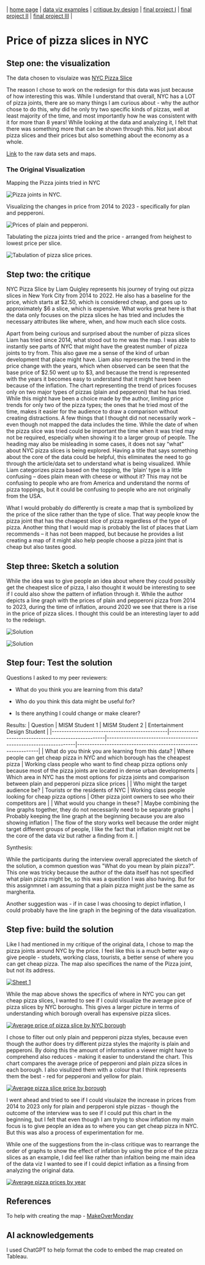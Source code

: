 | [home page](https://cmustudent.github.io/tswd-portfolio-templates/) | [data viz examples](dataviz-examples) | [critique by design](critique-by-design) | [final project I](final-project-part-one) | [final project II](final-project-part-two) | [final project III](final-project-part-three) |

# Price of pizza slices in NYC 


## Step one: the visualization

The data chosen to visulaize was [NYC Pizza Slice](https://elkue.com/nyc-slice/)

The reason I chose to work on the redesign for this data was just because of how interesting this was. While I understand that overall, NYC has a LOT of pizza joints, there are so many things I am curious about - why the author chose to do this, why did he only try two specific kinds of pizzas, well at least majority of the time, and most importantly how he was consistent with it for more than 8 years! While looking at the data and analyzing it, I felt that there was something more that can be shown through this. Not just about pizza slices and their prices but also something about the economy as a whole. 

[Link](https://data.world/makeovermonday/2023w5) to the raw data sets and maps.  

### The Original Visualization 
Mapping the Pizza joints tried in NYC 

![Pizza joints in NYC](PizzaViz1.jpeg).

Visualizing the changes in price from 2014 to 2023 - specifically for plan and pepperoni.

![Prices of plain and pepperoni](PizzaViz2.jpeg).

Tabulating the pizza joints tried and the price - arranged from heighest to lowest price per slice.

![Tabulation of pizza slice prices](PizzaViz3.jpeg).



## Step two: the critique

NYC Pizza Slice by Liam Quigley represents his journey of trying out pizza slices in New York City from 2014 to 2022. He also has a baseline for the price, which starts at $2.50, which is considered cheap, and goes up to approximately $6 a slice, which is expensive. What works great here is that the data only focuses on the pizza slices he has tried and includes the necessary attributes like where, when, and how much each slice costs. 

Apart from being curious and surprised about the number of pizza slices Liam has tried since 2014, what stood out to me was the map. I was able to instantly see parts of NYC that might have the greatest number of pizza joints to try from. This also gave me a sense of the kind of urban development that place might have. 
Liam also represents the trend in the price change with the years, which when observed can be seen that the base price of $2.50 went up to $3, and because the trend is represented with the years it becomes easy to understand that it might have been because of the inflation. The chart representing the trend of prices focuses only on two major types of pizzas (plain and pepperoni) that he has tried. While this might have been a choice made by the author, limiting price trends for only two of the pizza types; the ones that he tried most of the time, makes it easier for the audience to draw a comparison without creating distractions. 
A few things that I thought did not necessarily work – even though not mapped the data includes the time. While the date of when the pizza slice was tried could be important the time when it was tried may not be required, especially when showing it to a larger group of people. The heading may also be misleading in some cases, it does not say “what” about NYC pizza slices is being explored. Having a title that says something about the core of the data could be helpful, this eliminates the need to go through the article/data set to understand what is being visualized. While Liam categorizes pizza based on the topping, the ‘plain’ type is a little confusing – does plain mean with cheese or without it? This may not be confusing to people who are from America and understand the norms of pizza toppings, but it could be confusing to people who are not originally from the USA. 

What I would probably do differently is create a map that is symbolized by the price of the slice rather than the type of slice. That way people know the pizza joint that has the cheapest slice of pizza regardless of the type of pizza. Another thing that I would map is probably the list of places that Liam recommends – it has not been mapped, but because he provides a list creating a map of it might also help people choose a pizza joint that is cheap but also tastes good. 


## Step three: Sketch a solution

While the idea was to give people an idea about where they could possibly get the cheapest slice of pizza, I also thought it would be interesting to see if I could also show the pattern of inflation through it. While the author depicts a line graph with the prices of plain and pepperoni pizza from 2014 to 2023, during the time of inflation, around 2020 we see that there is a rise in the price of pizza slices. I thought this could be an interesting layer to add to the redeisgn. 

![Solution](Pizza1.jpeg)

![Solution](Pizza2.jpeg)


## Step four: Test the solution

Questions I asked to my peer reviewers:

- What do you think you are learning from this data?

- Who do you think this data might be useful for?

- Is there anything I could change or make clearer?


Results: 
| Question                                      | MISM Student 1                                      | MISM Student 2                                                   | Entertainment Design Student                                  |
|-----------------------------------------------|----------------------------------------------------|-----------------------------------------------------------------|--------------------------------------------------------------|
| What do you think you are learning from this data? | Where people can get cheap pizza in NYC and which borough has the cheapest pizza | Working class people who want to find cheap pizza options only because most of the pizza joints are located in dense urban developments | Which area in NYC has the most options for pizza joints and comparison between plain and pepperoni pizza slice prices |
| Who might the target audience be?              | Tourists or the residents of NYC                    | Working class people looking for cheap pizza options            | Other pizza joint owners to see who their competitors are      |
| What would you change in these?                | Maybe combining the line graphs together, they do not necessarily need to be separate graphs | Probably keeping the line graph at the beginning because you are also showing inflation | The flow of the story works well because the order might target different groups of people, I like the fact that inflation might not be the core of the data viz but rather a finding from it. |


Synthesis: 

While the participants during the interview overall appreciated the sketch of the solution, a common question was "What do you mean by plain pizza?". This one was tricky because the author of the data itself has not specified what plain pizza might be, so this was a question I was also having. But for this assignmnet i am assuming that a plain pizza might just be the same as margherita.

Another suggestion was - if in case I was choosing to depict inflation, I could probably have the line graph in the begining of the data visualization. 

## Step five: build the solution

Like I had mentioned in my critique of the original data, I chose to map the pizza joints around NYC by the price. I feel like this is a much better way o give people - studets, working class, tourists, a better sense of where you can get cheap pizza. The map also specifices the name of the Pizza joint, but not its address. 

<div class='tableauPlaceholder' id='viz1739715676841' style='position: relative'>
  <noscript>
    <a href='#'>
      <img alt='Sheet 1' src='https://public.tableau.com/static/images/C9/C9M3GJDCC/1_rss.png' style='border: none' />
    </a>
  </noscript>
  <object class='tableauViz' style='display:none;'>
    <param name='host_url' value='https%3A%2F%2Fpublic.tableau.com%2F' />
    <param name='embed_code_version' value='3' />
    <param name='path' value='shared/C9M3GJDCC' />
    <param name='toolbar' value='yes' />
    <param name='static_image' value='https://public.tableau.com/static/images/C9/C9M3GJDCC/1.png' />
    <param name='animate_transition' value='yes' />
    <param name='display_static_image' value='yes' />
    <param name='display_spinner' value='yes' />
    <param name='display_overlay' value='yes' />
    <param name='display_count' value='yes' />
    <param name='language' value='en-US' />
    <param name='filter' value='publish=yes' />
  </object>
</div>
<script type='text/javascript'>
  var divElement = document.getElementById('viz1739715676841');
  var vizElement = divElement.getElementsByTagName('object')[0];
  vizElement.style.width = '100%';
  vizElement.style.height = (divElement.offsetWidth * 0.75) + 'px';
  var scriptElement = document.createElement('script');
  scriptElement.src = 'https://public.tableau.com/javascripts/api/viz_v1.js';
  vizElement.parentNode.insertBefore(scriptElement, vizElement);
</script> 


While the map above shows the specifics of where in NYC you can get cheap pizza slices, I wanted to see if I could visualize the average pice of pizza slices by NYC boroughs. This gives a larger picture in terms of understanding which borough overall has expensive pizza slices.


<div class='tableauPlaceholder' id='viz1739719187584' style='position: relative'>
  <noscript>
    <a href='#'>
      <img alt='Average price of pizza slice by NYC borough' 
           src='https://public.tableau.com/static/images/Pi/PizzaSlice_17397154445730/Sheet3/1_rss.png' 
           style='border: none' />
    </a>
  </noscript>
  <object class='tableauViz' style='display:none;'>
    <param name='host_url' value='https%3A%2F%2Fpublic.tableau.com%2F' />
    <param name='embed_code_version' value='3' />
    <param name='site_root' value='' />
    <param name='name' value='PizzaSlice_17397154445730/Sheet3' />
    <param name='tabs' value='no' />
    <param name='toolbar' value='yes' />
    <param name='static_image' 
           value='https://public.tableau.com/static/images/Pi/PizzaSlice_17397154445730/Sheet3/1.png' />
    <param name='animate_transition' value='yes' />
    <param name='display_static_image' value='yes' />
    <param name='display_spinner' value='yes' />
    <param name='display_overlay' value='yes' />
    <param name='display_count' value='yes' />
    <param name='language' value='en-US' />
    <param name='filter' value='publish=yes' />
  </object>
</div>

<script type='text/javascript'>
  var divElement = document.getElementById('viz1739719187584');
  var vizElement = divElement.getElementsByTagName('object')[0];
  vizElement.style.width = '100%';
  vizElement.style.height = (divElement.offsetWidth * 0.75) + 'px';
  var scriptElement = document.createElement('script');
  scriptElement.src = 'https://public.tableau.com/javascripts/api/viz_v1.js';
  vizElement.parentNode.insertBefore(scriptElement, vizElement);
</script>

I chose to filter out only plain and pepperoni pizza styles, because even though the author does try different pizza styles the majority is plain and pepperoni. By doing this the amount of information a viewer might have to comprehend also reduces - making it easier to understand the chart. This chart compares the average price of pepperoni and plain pizza silces in each borough. I also visulized them with a colour that I think represents them the best - red for pepperoni and yellow for plain. 

<div class='tableauPlaceholder' id='viz1739720966017' style='position: relative'>
  <noscript>
    <a href='#'>
      <img alt='Average pizza slice price by borough' 
           src='https://public.tableau.com/static/images/Pi/PizzaSlice_17397154445730/Sheet4/1_rss.png' 
           style='border: none' />
    </a>
  </noscript>
  <object class='tableauViz' style='display:none;'>
    <param name='host_url' value='https%3A%2F%2Fpublic.tableau.com%2F' />
    <param name='embed_code_version' value='3' />
    <param name='site_root' value='' />
    <param name='name' value='PizzaSlice_17397154445730/Sheet4' />
    <param name='tabs' value='no' />
    <param name='toolbar' value='yes' />
    <param name='static_image' 
           value='https://public.tableau.com/static/images/Pi/PizzaSlice_17397154445730/Sheet4/1.png' />
    <param name='animate_transition' value='yes' />
    <param name='display_static_image' value='yes' />
    <param name='display_spinner' value='yes' />
    <param name='display_overlay' value='yes' />
    <param name='display_count' value='yes' />
    <param name='language' value='en-US' />
    <param name='filter' value='publish=yes' />
  </object>
</div>

<script type='text/javascript'>
  var divElement = document.getElementById('viz1739720966017');
  var vizElement = divElement.getElementsByTagName('object')[0];
  vizElement.style.width = '100%';
  vizElement.style.height = (divElement.offsetWidth * 0.75) + 'px';
  var scriptElement = document.createElement('script');
  scriptElement.src = 'https://public.tableau.com/javascripts/api/viz_v1.js';
  vizElement.parentNode.insertBefore(scriptElement, vizElement);
</script>




I went ahead and tried to see if I could visulaize the increase in prices from 2014 to 2023 only for plain and perpperoni style pizzas - though the outcome of the interview was to see if I could put this chart in the beginning, but I felt that even though I am trying to show inflation my main focus is to give people an idea as to where you can get cheap pizza in NYC. But this was also a process of experimentation for me. 

While one of the suggestions from the in-class critique was to rearrange the order of graphs to show the effect of infation by using the price of the pizza slices as an example, I did feel like rather than infaltion being me main idea of the data viz I wanted to see if I could depict inflation as a finsing from analyzing the original data.



<div class='tableauPlaceholder' id='viz1739718160863' style='position: relative'>
  <noscript>
    <a href='#'>
      <img alt='Average pizza prices by year' 
           src='https://public.tableau.com/static/images/Pi/PizzaSlice_17397154445730/Sheet2/1_rss.png' 
           style='border: none' />
    </a>
  </noscript>
  <object class='tableauViz' style='display:none;'>
    <param name='host_url' value='https%3A%2F%2Fpublic.tableau.com%2F' />
    <param name='embed_code_version' value='3' />
    <param name='site_root' value='' />
    <param name='name' value='PizzaSlice_17397154445730/Sheet2' />
    <param name='tabs' value='no' />
    <param name='toolbar' value='yes' />
    <param name='static_image' 
           value='https://public.tableau.com/static/images/Pi/PizzaSlice_17397154445730/Sheet2/1.png' />
    <param name='animate_transition' value='yes' />
    <param name='display_static_image' value='yes' />
    <param name='display_spinner' value='yes' />
    <param name='display_overlay' value='yes' />
    <param name='display_count' value='yes' />
    <param name='language' value='en-US' />
    <param name='filter' value='publish=yes' />
  </object>
</div>

<script type='text/javascript'>
  var divElement = document.getElementById('viz1739718160863');
  var vizElement = divElement.getElementsByTagName('object')[0];
  vizElement.style.width = '100%';
  vizElement.style.height = (divElement.offsetWidth * 0.75) + 'px';
  var scriptElement = document.createElement('script');
  scriptElement.src = 'https://public.tableau.com/javascripts/api/viz_v1.js';
  vizElement.parentNode.insertBefore(scriptElement, vizElement);
</script>

## References

To help with creating the map - [MakeOverMonday](https://www.youtube.com/watch?v=bdFW6gnbBik&t=1693s)

## AI acknowledgements
I used ChatGPT  to help format the code to embed the map created on Tableau. 
